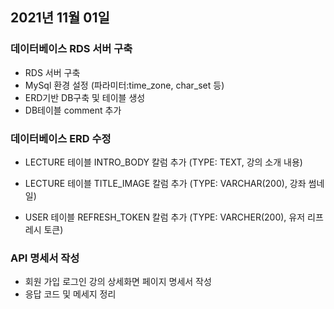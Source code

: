 ## 2021년 11월 01일

### 데이터베이스 RDS 서버 구축

- RDS 서버 구축
- MySql 환경 설정 (파라미터:time_zone, char_set 등)
- ERD기반 DB구축 및 테이블 생성
- DB테이블 comment 추가


### 데이터베이스 ERD 수정

- LECTURE 테이블 INTRO_BODY 칼럼 추가 (TYPE: TEXT, 강의 소개 내용)

- LECTURE 테이블 TITLE_IMAGE 칼럼 추가 (TYPE: VARCHAR(200), 강좌 썸네일)

- USER 테이블 REFRESH_TOKEN 칼럼 추가 (TYPE: VARCHER(200), 유저 리프레시 토큰)


### API 명세서 작성

- 회원 가입 로그인 강의 상세화면 페이지 명세서 작성
- 응답 코드 및 메세지 정리
